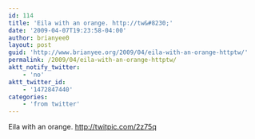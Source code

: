 ```yaml
---
id: 114
title: 'Eila with an orange. http://tw&#8230;'
date: '2009-04-07T19:23:58-04:00'
author: brianyee0
layout: post
guid: 'http://www.brianyee.org/2009/04/eila-with-an-orange-httptw/'
permalink: /2009/04/eila-with-an-orange-httptw/
aktt_notify_twitter:
    - 'no'
aktt_twitter_id:
    - '1472847440'
categories:
    - 'from twitter'
---
```


Eila with an orange. <http://twitpic.com/2z75q>
